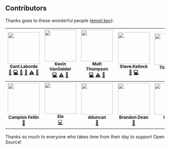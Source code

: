 
## Contributors

Thanks goes to these wonderful people ([emoji key](https://github.com/kentcdodds/all-contributors#emoji-key)):

<!-- ALL-CONTRIBUTORS-LIST:START - Do not remove or modify this section -->
| [<img src="https://avatars0.githubusercontent.com/u/997157?v=4" width="100px;"/><br /><sub><b>Gant Laborde</b></sub>](https://github.com/GantMan)<br />[📝](#blog-GantMan "Blogposts") [💻](https://github.com/infinitered/solidarity/commits?author=GantMan "Code") [🤔](#ideas-GantMan "Ideas, Planning, & Feedback") [🔌](#plugin-GantMan "Plugin/utility libraries") [⚠️](https://github.com/infinitered/solidarity/commits?author=GantMan "Tests") [📖](https://github.com/infinitered/solidarity/commits?author=GantMan "Documentation") | [<img src="https://avatars2.githubusercontent.com/u/1771152?v=4" width="100px;"/><br /><sub><b>Kevin VanGelder</b></sub>](https://www.infinite.red)<br />[💻](https://github.com/infinitered/solidarity/commits?author=kevinvangelder "Code") [⚠️](https://github.com/infinitered/solidarity/commits?author=kevinvangelder "Tests") [👀](#review-kevinvangelder "Reviewed Pull Requests") | [<img src="https://avatars3.githubusercontent.com/u/6240043?v=4" width="100px;"/><br /><sub><b>Matt Thompson</b></sub>](http://thompsonportfolio.herokuapp.com/)<br />[💻](https://github.com/infinitered/solidarity/commits?author=mattathompson "Code") [⚠️](https://github.com/infinitered/solidarity/commits?author=mattathompson "Tests") [📖](https://github.com/infinitered/solidarity/commits?author=mattathompson "Documentation") | [<img src="https://avatars0.githubusercontent.com/u/68273?v=4" width="100px;"/><br /><sub><b>Steve Kellock</b></sub>](https://github.com/skellock)<br />[🤔](#ideas-skellock "Ideas, Planning, & Feedback") [💻](https://github.com/infinitered/solidarity/commits?author=skellock "Code") | [<img src="https://avatars0.githubusercontent.com/u/27202?v=4" width="100px;"/><br /><sub><b>Timo Sand</b></sub>](http://timosand.com)<br />[⚠️](https://github.com/infinitered/solidarity/commits?author=deiga "Tests") | [<img src="https://avatars3.githubusercontent.com/u/3494509?v=4" width="100px;"/><br /><sub><b>AJ Robertson</b></sub>](http://codeithuman.com)<br />[📖](https://github.com/infinitered/solidarity/commits?author=codeithuman "Documentation") | [<img src="https://avatars1.githubusercontent.com/u/7246784?v=4" width="100px;"/><br /><sub><b>Joko Susilo</b></sub>](https://github.com/jokosu10)<br />[📖](https://github.com/infinitered/solidarity/commits?author=jokosu10 "Documentation") |
| :---: | :---: | :---: | :---: | :---: | :---: | :---: |
| [<img src="https://avatars3.githubusercontent.com/u/11984923?v=4" width="100px;"/><br /><sub><b>Campion Fellin</b></sub>](https://github.com/campionfellin)<br />[📖](https://github.com/infinitered/solidarity/commits?author=campionfellin "Documentation") | [<img src="https://avatars1.githubusercontent.com/u/4777393?v=4" width="100px;"/><br /><sub><b>Sia</b></sub>](http://www.clioandcalliope.com/)<br />[💻](https://github.com/infinitered/solidarity/commits?author=siakaramalegos "Code") | [<img src="https://avatars2.githubusercontent.com/u/14152125?v=4" width="100px;"/><br /><sub><b>dduncan</b></sub>](https://github.com/ddncn)<br />[📖](https://github.com/infinitered/solidarity/commits?author=ddncn "Documentation") | [<img src="https://avatars1.githubusercontent.com/u/4968754?v=4" width="100px;"/><br /><sub><b>Brandon Dean</b></sub>](https://github.com/thedeany)<br />[📖](https://github.com/infinitered/solidarity/commits?author=thedeany "Documentation") | [<img src="https://avatars2.githubusercontent.com/u/25131978?v=4" width="100px;"/><br /><sub><b>Grigori</b></sub>](https://github.com/grigori-gru)<br />[📖](https://github.com/infinitered/solidarity/commits?author=grigori-gru "Documentation") | [<img src="https://avatars0.githubusercontent.com/u/3335740?v=4" width="100px;"/><br /><sub><b>Imran Brown</b></sub>](http://www.imranbrown.com)<br />[📖](https://github.com/infinitered/solidarity/commits?author=rmnegatives "Documentation") | [<img src="https://avatars1.githubusercontent.com/u/94960?v=4" width="100px;"/><br /><sub><b>Will Raxworthy</b></sub>](https://github.com/willrax)<br />[🔌](#plugin-willrax "Plugin/utility libraries") |
<!-- ALL-CONTRIBUTORS-LIST:END -->

Thanks so much to everyone who takes time from their day to support Open Source!
